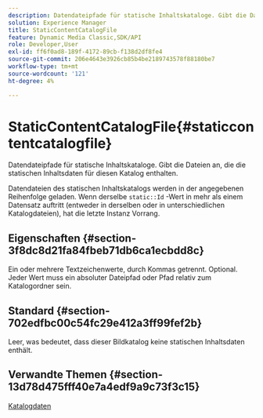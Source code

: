 ```yaml
---
description: Datendateipfade für statische Inhaltskataloge. Gibt die Dateien an, die die statischen Inhaltsdaten für diesen Katalog enthalten.
solution: Experience Manager
title: StaticContentCatalogFile
feature: Dynamic Media Classic,SDK/API
role: Developer,User
exl-id: ff6f0ad8-189f-4172-89cb-f138d2df8fe4
source-git-commit: 206e4643e3926cb85b4be2189743578f88180be7
workflow-type: tm+mt
source-wordcount: '121'
ht-degree: 4%

---
```


# StaticContentCatalogFile{#staticcontentcatalogfile}

Datendateipfade für statische Inhaltskataloge. Gibt die Dateien an, die die statischen Inhaltsdaten für diesen Katalog enthalten.

Datendateien des statischen Inhaltskatalogs werden in der angegebenen Reihenfolge geladen. Wenn derselbe `static::Id` -Wert in mehr als einem Datensatz auftritt (entweder in derselben oder in unterschiedlichen Katalogdateien), hat die letzte Instanz Vorrang.

## Eigenschaften {#section-3f8dc8d21fa84fbeb71db6ca1ecbdd8c}

Ein oder mehrere Textzeichenwerte, durch Kommas getrennt. Optional. Jeder Wert muss ein absoluter Dateipfad oder Pfad relativ zum Katalogordner sein.

## Standard {#section-702edfbc00c54fc29e412a3ff99fef2b}

Leer, was bedeutet, dass dieser Bildkatalog keine statischen Inhaltsdaten enthält.

## Verwandte Themen {#section-13d78d475fff40e7a4edf9a9c73f3c15}

[Katalogdaten](../../../../../is-api/image-catalog/image-serving-api-ref/c-image-catalog-reference/c-overview/c-catalog-data-fields/c-catalog-data-fields.md#concept-b19581028ec44f98b9f5943624403d29)

